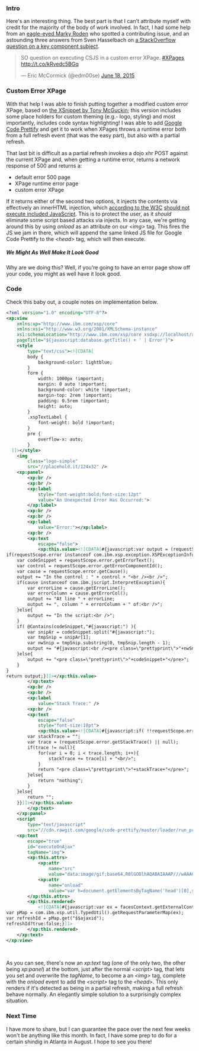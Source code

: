 ### Intro
Here's an interesting thing. The best part is that I can't attribute myself with credit for the majority of the body of work involved. In fact, I had some help from an [eagle-eyed Marky Roden](//stackoverflow.com/a/30925635/1720082) who spotted a contributing issue, and an astounding three answers from Sven Hasselbach on [a StackOverflow question on a key component subject](//stackoverflow.com/questions/30925066/custom-error-xpage-ability-for-browser-to-load-and-execute-js-script-link-or-bl/).

<blockquote class="twitter-tweet" lang="en"><p lang="en" dir="ltr">SO question on executing CSJS in a custom error XPage.&#10;&#10;<a href="https://twitter.com/hashtag/XPages?src=hash">#XPages</a>&#10;&#10;<a href="http://t.co/kRvedc5BGq">http://t.co/kRvedc5BGq</a></p>&mdash; Eric McCormick (@edm00se) <a href="https://twitter.com/edm00se/status/611629455069425664">June 18, 2015</a></blockquote>
<script async src="//platform.twitter.com/widgets.js" charset="utf-8"></script>

### Custom Error XPage
With that help I was able to finish putting together a modified custom error XPage, based on [the XSnippet by Tony McGuckin](//openntf.org/XSnippets.nsf/snippet.xsp?id=custom-error-page-cw-cause-and-stacktrace-information); this version includes some place holders for custom theming (e.g.- logo, styling) and most importantly, includes code syntax highlighting! I was able to add [Google Code Prettify](//github.com/google/code-prettify) and get it to work when XPages throws a runtime error both from a full refresh event (that was the easy part), but also with a partial refresh.

That last bit is difficult as a partial refresh invokes a dojo xhr POST against the current XPage and, when getting a runtime error, returns a network response of 500 and returns a:

* default error 500 page
* XPage runtime error page
* custom error XPage

If it returns either of the second two options, it injects the contents via effectively an innerHTML injection, which [according to the W3C](//www.w3.org/TR/2008/WD-html5-20080610/dom.html#innerhtml0) [should not execute included JavaScript](//developer.mozilla.org/en-US/docs/Web/API/Element/innerHTML#Security_considerations). This is to protect the user, as it _should_ eliminate some script based attacks via injects. In any case, we're getting around this by using _onload_ as an attribute on our _&lt;img&gt;_ tag. This fires the JS we jam in there, which will append the same linked JS file for Google Code Prettify to the _&lt;head&gt;_ tag, which will then execute.

##### We Might As Well Make It Look Good
Why are we doing this? Well, if you're going to have an error page show off your code, you might as well have it look good.

### Code
Check this baby out, a couple notes on implementation below.

```xml
<?xml version="1.0" encoding="UTF-8"?>
<xp:view
	xmlns:xp="http://www.ibm.com/xsp/core"
	xmlns:xsi="http://www.w3.org/2001/XMLSchema-instance"
	xsi:schemaLocation="http://www.ibm.com/xsp/core xsdxp://localhost/xsp~core.xsd"
	pageTitle="${javascript:database.getTitle() + ' | Error'}">
	<style
		type="text/css"><![CDATA[
		body {
			background-color: lightblue;
		}
		form {
			width: 1000px !important;
			margin: 0 auto !important;
			background-color: white !important;
			margin-top: 2rem !important;
			padding: 0.5rem !important;
			height: auto;
		}
		.xspTextLabel {
			font-weight: bold !important;
		}
		pre {
			overflow-x: auto;
		}
  ]]></style>
	<img
		class="logo-simple"
		src="//placehold.it/124x32" />
	<xp:panel>
		<xp:br />
		<xp:br />
		<xp:label
			style="font-weight:bold;font-size:12pt"
			value="An Unexpected Error Has Occurred:">
		</xp:label>
		<xp:br />
		<xp:br />
		<xp:label
			value="Error:"></xp:label>
		<xp:br />
		<xp:text
			escape="false">
			<xp:this.value><![CDATA[#{javascript:var output = (requestScope.error.toString() || null)+"<br /><br />";
if(requestScope.error instanceof com.ibm.xsp.exception.XSPExceptionInfo){
	var codeSnippet = requestScope.error.getErrorText(); 
	var control = requestScope.error.getErrorComponentId();
	var cause = requestScope.error.getCause();
	output += "In the control : " + control + "<br /><br />";
	if(cause instanceof com.ibm.jscript.InterpretException){
		var errorLine = cause.getErrorLine();
		var errorColumn = cause.getErrorCol();
		output += "At line " + errorLine;
		output += ", column " + errorColumn + " of:<br />";
	}else{
		output += "In the script:<br />";
	}
	if( @Contains(codeSnippet,"#{javascript:") ){
		var snipAr = codeSnippet.split("#{javascript:");
		var tmpSnip = snipAr[1];
		var nwSnip = tmpSnip.substring(0, tmpSnip.length - 1);
		output += "#{javascript:<br /><pre class=\"prettyprint\">"+nwSnip+"</pre>}"
	}else{
		output += "<pre class=\"prettyprint\">"+codeSnippet+"</pre>";
	}
}
return output;}]]></xp:this.value>
		</xp:text>
		<xp:br />
		<xp:br />
		<xp:label
			value="Stack Trace:" />
		<xp:br />
		<xp:text
			escape="false"
			style="font-size:10pt">
			<xp:this.value><![CDATA[#{javascript:if( !!requestScope.error ){
		var stackTrace = "";
		var trace = (requestScope.error.getStackTrace() || null);
		if(trace != null){
			for(var i = 0; i < trace.length; i++){
				stackTrace += trace[i] + "<br/>";
			}
			return "<pre class=\"prettyprint\">"+stackTrace+"</pre>";
		}else{
			return "nothing";
		}
	}else{
		return "";
	}}]]></xp:this.value>
		</xp:text>
	</xp:panel>
	<script
		type="text/javascript"
		src="//cdn.rawgit.com/google/code-prettify/master/loader/run_prettify.js?skin=desert"></script>
	<xp:text
		escape="true"
		id="executeOnAjax"
		tagName="img">
		<xp:this.attrs>
			<xp:attr
				name="src"
				value="data:image/gif;base64,R0lGODlhAQABAIAAAP///wAAACH5BAEAAAAALAAAAAABAAEAAAICRAEAOw==" />
			<xp:attr
				name="onload"
				value="var h=document.getElementsByTagName('head')[0],s=document.createElement('script');h.src=''//cdn.rawgit.com/google/code-prettify/master/loader/run_prettify.js?skin=desert',h.appendChild(s);this.parentNode.removeChild(this);" />
		</xp:this.attrs>
		<xp:this.rendered>
			<![CDATA[#{javascript:var ex = facesContext.getExternalContext();
var pMap = com.ibm.xsp.util.TypedUtil().getRequestParameterMap(ex);
var refreshId = pMap.get("$$ajaxid");
refreshId?true:false;}]]>
		</xp:this.rendered>
	</xp:text>
</xp:view>
```
<br />

As you can see, there's now an _xp:text_ tag (one of the only two, the other being _xp:panel_) at the bottom, just after the normal _&lt;script&gt;_ tag, that lets you set and overwrite the _tagName_, to become a an _&lt;img&gt;_ tag, complete with the _onload_ event to add the _&lt;script&gt;_ tag to the _&lt;head&gt;_. This only renders if it's detected as being in a partial refresh, making a full refresh behave normally. An elegantly simple solution to a surprisingly complex situation.

### Next Time
I have more to share, but I can guarantee the pace over the next few weeks won't be anything like this month. In fact, I have some prep to do for <span data-toggle="tooltip" title="MWLUG 2015!">a certain shindig in Atlanta in August</span>. I hope to see you there!